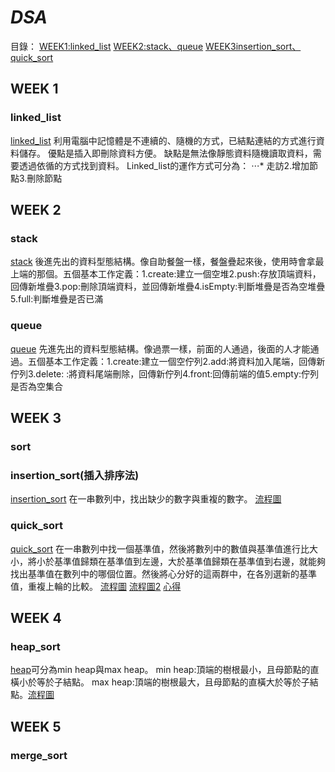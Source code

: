 # _**DSA**_
目錄：
[WEEK1:linked_list](https://github.com/yenchungLin/study/tree/master/WEEK%201)
[WEEK2:stack、queue](https://github.com/yenchungLin/study/tree/master/WEEK%202)
[WEEK3insertion_sort、quick_sort](https://github.com/yenchungLin/study/tree/master/WEEK%203)
## WEEK 1
### linked_list
[linked_list](https://github.com/yenchungLin/study/blob/master/WEEK%201/linked_list.py)
利用電腦中記憶體是不連續的、隨機的方式，已結點連結的方式進行資料儲存。
優點是插入即刪除資料方便。
缺點是無法像靜態資料隨機讀取資料，需要透過依循的方式找到資料。
Linked_list的運作方式可分為：
⋅⋅⋅* 走訪2.增加節點3.刪除節點
## WEEK 2
### stack
[stack](https://github.com/yenchungLin/study/blob/master/WEEK%202/stack.py)
後進先出的資料型態結構。像自助餐盤一樣，餐盤疊起來後，使用時會拿最上端的那個。五個基本工作定義：1.create:建立一個空堆2.push:存放頂端資料，回傳新堆疊3.pop:刪除頂端資料，並回傳新堆疊4.isEmpty:判斷堆疊是否為空堆疊5.full:判斷堆疊是否已滿
### queue
[queue](https://github.com/yenchungLin/study/blob/master/WEEK%202/queue.py)
先進先出的資料型態結構。像過票一樣，前面的人通過，後面的人才能通過。五個基本工作定義：1.create:建立一個空佇列2.add:將資料加入尾端，回傳新佇列3.delete: :將資料尾端刪除，回傳新佇列4.front:回傳前端的值5.empty:佇列是否為空集合
## WEEK 3
### sort

### insertion_sort(插入排序法)
[insertion_sort](https://github.com/yenchungLin/study/blob/master/WEEK%203/SetMismatch.py)
在一串數列中，找出缺少的數字與重複的數字。
[流程圖](https://github.com/yenchungLin/study/blob/master/picture/insertion_sort.png)

### quick_sort
[quick_sort](https://nbviewer.jupyter.org/github/yenchungLin/study/blob/master/WEEK%203/HW1_quick_sort.ipynb)
在一串數列中找一個基準值，然後將數列中的數值與基準值進行比大小，將小於基準值歸類在基準值到左邊，大於基準值歸類在基準值到右邊，就能夠找出基準值在數列中的哪個位置。然後將心分好的這兩群中，在各別選新的基準值，重複上輪的比較。
[流程圖](https://github.com/yenchungLin/study/blob/master/picture/quick_sort.png)
[流程圖2](https://github.com/yenchungLin/study/blob/master/picture/quick_sort2.png)
[心得](https://github.com/yenchungLin/study/blob/master/心得/quick_sort心得.txt)
## WEEK 4
### heap_sort
[heap](https://github.com/yenchungLin/study/blob/master/WEEK4/heap.py)可分為min heap與max heap。
min heap:頂端的樹根最小，且母節點的直橫小於等於子結點。
max heap:頂端的樹根最大，且母節點的直橫大於等於子結點。[流程圖](https://github.com/yenchungLin/study/blob/master/picture/heap_sort.png)
## WEEK 5
### merge_sort

